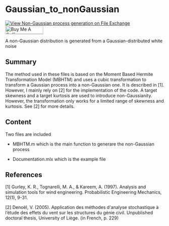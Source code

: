 # Gaussian_to_nonGaussian

[![View Non-Gaussian process generation on File Exchange](https://www.mathworks.com/matlabcentral/images/matlab-file-exchange.svg)](https://se.mathworks.com/matlabcentral/fileexchange/52193-non-gaussian-process-generation)
<a href="https://www.buymeacoffee.com/echeynet" target="_blank"><img src="https://www.buymeacoffee.com/assets/img/custom_images/orange_img.png" alt="Buy Me A Coffee" style="height: 25px !important;width: 120px !important;box-shadow: 0px 3px 2px 0px rgba(190, 190, 190, 0.5) !important;-webkit-box-shadow: 0px 3px 2px 0px rgba(190, 190, 190, 0.5) !important;" ></a>

A non-Gaussian distribution is generated from a Gaussian-distributed white noise


## Summary

The method used in these files is based on the Moment Based Hermite Transformation Model (MBHTM) and uses a cubic transformation to transform a Gaussian process into a non-Gaussian one. It is described in [1]. However, I mainly rely on [2] for the implementation of the code. A target skewness and a target kurtosis are used to introduce non-Gaussianity. However, the transformation only works for a limited range of skewness and kurtosis. See [2] for more details.

## Content
Two files are included

- MBHTM.m which is the main function to generare the non-Gaussian process

- Documentation.mlx which is the example file

## References

[1] Gurley, K. R., Tognarelli, M. A., & Kareem, A. (1997). Analysis and simulation tools for wind engineering. Probabilistic Engineering Mechanics, 12(1), 9-31.

[2] Denoël, V. (2005). Application des méthodes d'analyse stochastique à l’étude des effets du vent sur les structures du génie civil. Unpublished doctoral thesis, University of Liège. (in French, p. 229)

